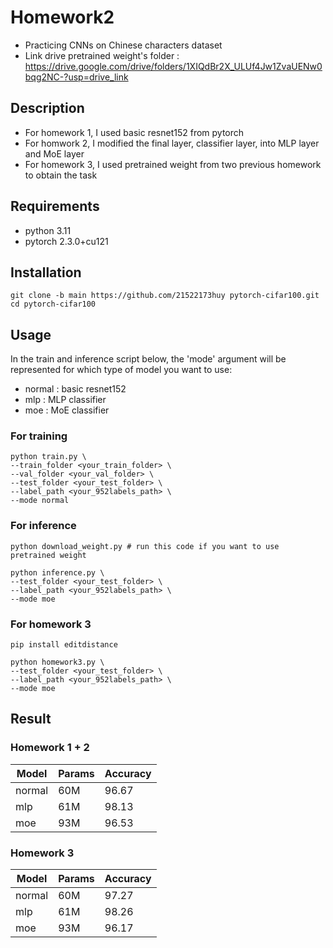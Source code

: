# Homework2
- Practicing CNNs on Chinese characters dataset
- Link drive pretrained weight's folder : https://drive.google.com/drive/folders/1XIQdBr2X_ULUf4Jw1ZvaUENw0bqg2NC-?usp=drive_link

## Description
- For homework 1, I used basic resnet152 from pytorch
- For homwork 2, I modified the final layer, classifier layer, into MLP layer and MoE layer
- For homework 3, I used pretrained weight from two previous homework to obtain the task

## Requirements
- python 3.11
- pytorch 2.3.0+cu121

## Installation
```
git clone -b main https://github.com/21522173huy pytorch-cifar100.git
cd pytorch-cifar100
```

## Usage
In the train and inference script below, the 'mode' argument will be represented for which type of model you want to use: 
- normal : basic resnet152
- mlp : MLP classifier
- moe : MoE classifier
### For training

```
python train.py \
--train_folder <your_train_folder> \
--val_folder <your_val_folder> \
--test_folder <your_test_folder> \
--label_path <your_952labels_path> \
--mode normal
```
### For inference
```
python download_weight.py # run this code if you want to use pretrained weight
```

```
python inference.py \
--test_folder <your_test_folder> \
--label_path <your_952labels_path> \
--mode moe
```

### For homework 3
```
pip install editdistance
```
```
python homework3.py \
--test_folder <your_test_folder> \
--label_path <your_952labels_path> \
--mode moe
```

## Result 
### Homework 1 + 2
|  Model | Params | Accuracy |
| -------- | ------- | -------- |
| normal  | 60M |96.67|
| mlp  |  61M|  98.13 |
| moe  |  93M| 96.53 |

### Homework 3
|  Model | Params | Accuracy |
| -------- | ------- | -------- |
| normal  | 60M |97.27|
| mlp  |  61M|  98.26 |
| moe  |  93M| 96.17 |
